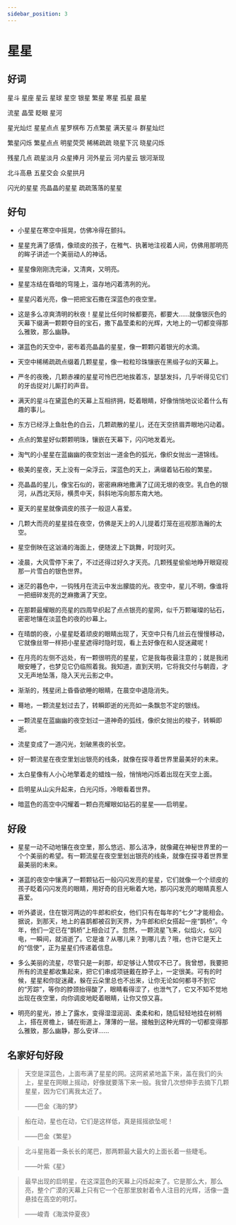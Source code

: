 ```yaml
---
sidebar_position: 3
---
```


# 星星

## 好词

星斗 星座 星云 星球 星空 银星 繁星 寒星 孤星 晨星

流星 晶莹 眨眼 星河

星光灿烂 星星点点 星罗棋布 万点繁星 满天星斗 群星灿烂

繁星闪烁 繁星点点 明星荧荧 稀稀疏疏 晓星下沉 晓星闪烁

残星几点 疏星淡月 众星捧月 河外星云 河内星云 银河渐现

北斗高悬 五星交会 众星拱月

闪光的星星 亮晶晶的星星 疏疏落落的星星

## 好句

- 小星星在寒空中摇晃，仿佛冷得在颤抖。

- 星星充满了感情，像顽皮的孩子，在稚气、执著地注视着人间，仿佛用那明亮的眸子讲述一个美丽动人的神话。

- 星星像刚刚洗完澡，又清爽，又明亮。

- 星星冻结在昏暗的穹隆上，温存地闪着清冽的光。

- 星星闪着光亮，像一把把宝石撒在深蓝色的夜空里。

- 这是多么凉爽清明的秋夜！星星比任何时候都要亮，都要大……就像银灰色的天幕下缀满一颗颗夺目的宝石，撒下晶莹柔和的光辉，大地上的一切都变得那么雅致，那么幽静。

- 湛蓝色的天空中，密布着亮晶晶的星星，像一颗颗闪着银光的水滴。

- 天空中稀稀疏疏点缀着几颗星星，像一粒粒珍珠镶嵌在黑缎子似的天幕上。

- 严冬的夜晚，几颗赤裸的星星可怜巴巴地挨着冻，瑟瑟发抖，几乎听得见它们的牙齿捉对儿厮打的声音。

- 满天的星斗在黛蓝色的天幕上互相挤拥，眨着眼睛，好像悄悄地议论着什么有趣的事儿。
- 东方已经浮上鱼肚色的白云，几颗疏散的星儿，还在天空挤眉弄眼地闪动着。

- 点点的繁星好似颗颗明珠，镶嵌在天幕下，闪闪地发着光。

- 淘气的小星星在蓝幽幽的夜空划出一道金色的弧光，像织女抛出一道锦线。

- 极美的星夜，天上没有一朵浮云，深蓝色的天上，满缀着钻石般的繁星。

- 亮晶晶的星儿，像宝石似的，密密麻麻地撒满了辽阔无垠的夜空。乳白色的银河，从西北天际，横贯中天，斜斜地泻向那东南大地。

- 夏天的星星就像调皮的孩子一般逗人喜爱。

- 几颗大而亮的星星挂在夜空，仿佛是天上的人儿提着灯笼在巡视那浩瀚的太空。

- 星空倒映在这汹涌的海面上，便随波上下跳舞，时现时灭。

- 凌晨，大风雪停下来了，不过还得过好久才天亮。几颗残星偷偷地睁开眼窥视那一片雪白的银色世界。

- 迷茫的暮色中，一钩残月在流云中发出朦胧的光。夜空中，星儿不明，像谁将一把细碎发亮的芝麻撒满了天空。

- 在那颗最耀眼的亮星的四周早织起了点点银亮的星网，似千万颗璀璨的钻石，密密地镶在淡蓝色的夜的纱幕上。

- 在晴朗的夜，小星星眨着顽皮的眼睛出现了，天空中只有几丝云在慢慢移动，它就像丝带一样把小星星遮得时隐时现，看上去好像在和人捉迷藏呢！

- 在月亮的左侧不远处，有一颗很明亮的星星，它是我每夜最注意的；就是我闭眼安睡了，也梦见它仍临照着我。我知道，直到天明，它将我交付与朝霞，才又无声地坠落，隐入天光云影之中。

- 渐渐的，残星闭上昏昏欲睡的眼睛，在晨空中退隐消失。

- 蓦地，一颗流星划过去了，转瞬即逝的光亮如一条飘忽不定的银线。

- 一颗流星在蓝幽幽的夜空划过一道神奇的弧线，像织女抛出的梭子，转瞬即逝。

- 流星变成了一道闪光，划破黑夜的长空。

- 好一颗流星在夜空里划出银亮的线条，就像在探寻着世界里最美好的未来。

- 太白星像有人小心地擎着走的蜡烛一般，悄悄地闪烁着出现在天空上面。

- 启明星从山尖升起来，白光闪烁，冷眼看着世界。

- 暗蓝色的高空中闪耀着一颗白亮耀眼如钻石的星星——启明星。

## 好段

- 星星一动不动地镶在夜空里，那么悠远、那么洁净，就像藏在神秘世界里的一个个美丽的希望。有一颗流星在夜空里划出银亮的线条，就像在探寻着世界里最美丽的未来。
- 湛蓝的夜空中镶满了一颗颗钻石一般闪闪发亮的星星，它们就像一个个顽皮的孩子眨着闪闪发亮的眼睛，用好奇的目光瞅着大地，那闪闪发亮的眼睛真惹人喜爱。

- 听外婆说，住在银河两边的牛郎和织女，他们只有在每年的“七夕”才能相会。据说，到那天，地上的喜鹊都被召到天界，为牛郎和织女搭起一座“鹊桥”。今年，他们一定已在“鹊桥”上相会过了。忽然，一颗流星飞来，似焰火，似闪电，一瞬间，就消逝了。它是谁？从哪儿来？到哪儿去？哦，也许它是天上的“信使”，正为星星们传递着信息。
- 多么美丽的流星，尽管只是一刹那，却足够让人赞叹不已了。我曾想，我要把所有的流星都收集起来，把它们串成项链戴在脖子上，一定很美。可有的时候，星星和你捉迷藏，躲在云朵里总也不出来，让你无论如何都寻不到它的“芳踪”，等你的脖颈抬得酸了，眼睛看得涩了，也泄气了，它又不知不觉地出现在夜空里，向你调皮地眨着眼睛，让你又惊又喜。
- 明亮的星光，掺上了露水，变得湿湿润润、柔柔和和，随后轻轻地挂在树梢上，搭在房檐上，铺在街道上，薄薄的一层。接触到这种光辉的一切都变得那么雅致，那么幽静，那么安详……

## 名家好句好段

> 天空是深蓝色，上面布满了星星的网。这网紧紧地盖下来，盖在我们的头上，星星在网眼上摇动，好像就要落下来一般。我曾几次想伸手去摘下几颗星星，因为它们离我太近了。
>
> ——巴金《海的梦》

> 船在动，星也在动，它们是这样低，真是摇摇欲坠呢！
>
> ——巴金《繁星》

> 北斗星拖着一条长长的尾巴，那两颗最大最大的上面长着一些睫毛。
>
> ——叶紫《星》

> 最早出现的启明星，在这深蓝色的天幕上闪烁起来了。它是那么大，那么亮，整个广漠的天幕上只有它一个在那里放射着令人注目的光辉，活像一盏悬挂在高空的明灯。
>
> ——峻青《海滨仲夏夜》
